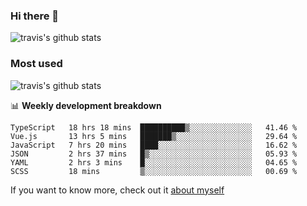 ### Hi there 👋

<!--
**HondryTravis/HondryTravis** is a ✨ _special_ ✨ repository because its `README.md` (this file) appears on your GitHub profile.

Here are some ideas to get you started:

- 🔭 I’m currently working on ...
- 🌱 I’m currently learning ...
- 👯 I’m looking to collaborate on ...
- 🤔 I’m looking for help with ...
- 💬 Ask me about ...
- 📫 How to reach me: ...
- 😄 Pronouns: ...
- ⚡ Fun fact: ...
-->

![travis's github stats](https://github-readme-stats.vercel.app/api?username=HondryTravis&hide=stars)
### Most used
![travis's github stats](https://github-readme-stats.anuraghazra1.vercel.app/api/top-langs/?username=HondryTravis&layout=compact&hide_title=true)

📊 **Weekly development breakdown**

<!--START_SECTION:waka-->

```text
TypeScript   18 hrs 18 mins  ██████████▒░░░░░░░░░░░░░░   41.46 %
Vue.js       13 hrs 5 mins   ███████▒░░░░░░░░░░░░░░░░░   29.64 %
JavaScript   7 hrs 20 mins   ████░░░░░░░░░░░░░░░░░░░░░   16.62 %
JSON         2 hrs 37 mins   █▒░░░░░░░░░░░░░░░░░░░░░░░   05.93 %
YAML         2 hrs 3 mins    █░░░░░░░░░░░░░░░░░░░░░░░░   04.65 %
SCSS         18 mins         ▒░░░░░░░░░░░░░░░░░░░░░░░░   00.69 %
```

<!--END_SECTION:waka-->

If you want to know more, check out it [about myself](https://hondrytravis.github.io/)

